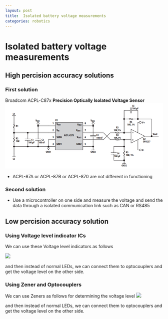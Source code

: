```yaml
---
layout: post
title:  Isolated battery voltage measurements
categories: robotics
---
```


# Isolated battery voltage measurements

## High percision accuracy solutions
### First solution
Broadcom ACPL-C87x **Precision Optically Isolated Voltage Sensor**
![](https://github.com/HamedJafarzadeh/HamedJafarzadeh.github.io/blob/master/assets/ACPL-C87x_Circuits.png?raw=true)

- ACPL-87A or ACPL-87B or ACPL-870 are not different in functioning

### Second solution
- Use a microcontroller on one side and measure the voltage and send the data through a isolated communication link such as CAN or RS485

## Low percision accuracy solution
### Using Voltage level indicator ICs
We can use these Voltage level indicators as follows

![](https://www.electroschematics.com/wp-content/uploads/2014/07/battery-voltage-level-indicator.png)

and then instead of normal LEDs, we can connect them to optocouplers and get the voltage level on the other side.

### Using Zener and Optocouplers
We can use Zeners as follows for determining the voltage level
![](http://i0.wp.com/zaidpirwani.com/wp-content/uploads/2011/01/indicator-15v.png)

and then instead of normal LEDs, we can connect them to optocouplers and get the voltage level on the other side.
